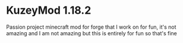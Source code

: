 # KuzeyMod 1.18.2
Passion project minecraft mod for forge that I work on for fun, 
it's not amazing and I am not amazing but this is entirely for fun so that's fine

